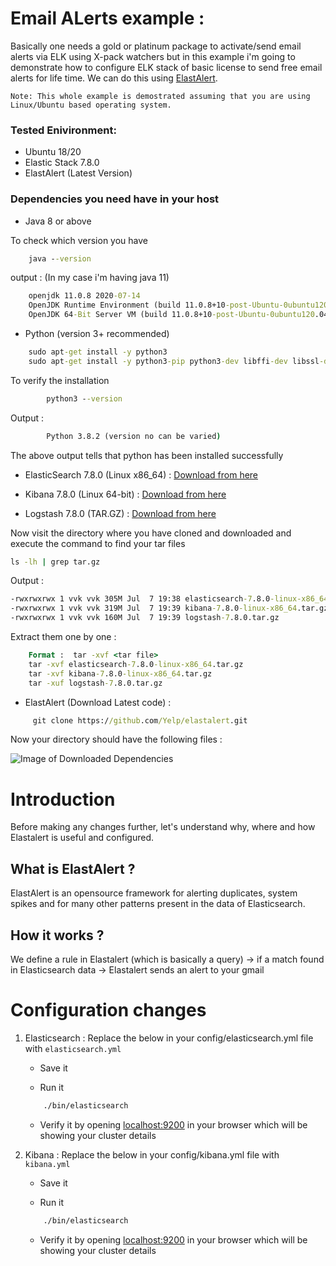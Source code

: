 # Email ALerts example :

Basically one needs a gold or platinum package to activate/send email alerts via ELK using X-pack watchers but in this example i'm going to demonstrate how to configure ELK stack of basic license to send free email alerts for life time.
We can do this using [ElastAlert](https://github.com/Yelp/elastalert).

`Note: This whole example is demostrated assuming that you are using Linux/Ubuntu based operating system.`

### Tested Enivironment:

* Ubuntu 18/20
* Elastic Stack 7.8.0
* ElastAlert (Latest Version)


### Dependencies you need have in your host

* Java 8 or above 

To check which version you have 

```cmd
    java --version
```

output : (In my case i'm having java 11)

```cmd 
    openjdk 11.0.8 2020-07-14
    OpenJDK Runtime Environment (build 11.0.8+10-post-Ubuntu-0ubuntu120.04)
    OpenJDK 64-Bit Server VM (build 11.0.8+10-post-Ubuntu-0ubuntu120.04, mixed mode, sharing)
```

* Python (version 3+ recommended)

```cmd
    sudo apt-get install -y python3 
    sudo apt-get install -y python3-pip python3-dev libffi-dev libssl-dev 
```
To verify the installation 

```cmd
        python3 --version

```
Output :  

``` cmd 
        Python 3.8.2 (version no can be varied) 
```
The above output tells that python has been installed successfully

* ElasticSearch 7.8.0 (Linux x86_64)  : [Download from here](https://www.elastic.co/downloads/past-releases/elasticsearch-7-8-0)

* Kibana 7.8.0 (Linux 64-bit)          : [Download from here](https://www.elastic.co/downloads/past-releases/kibana-7-8-0)

* Logstash 7.8.0 (TAR.GZ)               : [Download from here](https://www.elastic.co/downloads/past-releases/logstash-7-8-0)

Now visit the directory where you have cloned and downloaded and execute the command to find your tar files
 
```cmd 
ls -lh | grep tar.gz
```

Output :

```cmd
-rwxrwxrwx 1 vvk vvk 305M Jul  7 19:38 elasticsearch-7.8.0-linux-x86_64.tar.gz
-rwxrwxrwx 1 vvk vvk 319M Jul  7 19:39 kibana-7.8.0-linux-x86_64.tar.gz
-rwxrwxrwx 1 vvk vvk 160M Jul  7 19:39 logstash-7.8.0.tar.gz
```

Extract them one by one :

```cmd 
    Format :  tar -xvf <tar file>
    tar -xvf elasticsearch-7.8.0-linux-x86_64.tar.gz
    tar -xvf kibana-7.8.0-linux-x86_64.tar.gz
    tar -xuf logstash-7.8.0.tar.gz
```

* ElastAlert (Download Latest code) :

```cmd 
     git clone https://github.com/Yelp/elastalert.git
```
Now your directory should have the following files :

![Image of Downloaded Dependencies](https://raw.githubusercontent.com/vvvk-gh/examples/master/Email-Alerting-with-Elastalert/Downloads.png)


# Introduction 

Before making any changes further, let's understand why, where and how Elastalert is useful and configured.

## What is ElastAlert ?

ElastAlert is an opensource framework for alerting duplicates, system spikes and for many other patterns present in the data of Elasticsearch.

## How it works ?

We define a rule in Elastalert (which is basically a query) -> if a match found in Elasticsearch data -> Elastalert sends an alert to your gmail  

# Configuration changes

1. Elasticsearch :
    Replace the below in your config/elasticsearch.yml file with `elasticsearch.yml` 
    
    - Save it

    - Run it 
    ```cmd
        ./bin/elasticsearch
    ```
    - Verify it 
        by opening [localhost:9200](http://localhost:9200) in your browser
        which will be showing your cluster details

2. Kibana :
    Replace the below in your config/kibana.yml file with `kibana.yml` 
    
    - Save it

    - Run it 
    ```cmd
        ./bin/elasticsearch
    ```
    - Verify it 
        by opening [localhost:9200](http://localhost:9200) in your browser
        which will be showing your cluster details
